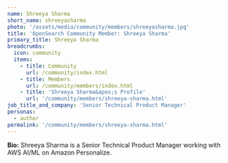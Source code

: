 ```yaml
---
name: Shreeya Sharma
short_name: shreeyasharma
photo: '/assets/media/community/members/shreeyasharma.jpg'
title: 'OpenSearch Community Member: Shreeya Sharma'
primary_title: Shreeya Sharma
breadcrumbs:
  icon: community
  items:
    - title: Community
      url: /community/index.html
    - title: Members
      url: /community/members/index.html
    - title: 'Shreeya Sharma&apos;s Profile'
      url: '/community/members/shreeya-sharma.html'
job_title_and_company: 'Senior Technical Product Manager'
personas:
  - author
permalink: '/community/members/shreeya-sharma.html'
---
```


**Bio:** Shreeya Sharma is a Senior Technical Product Manager working with AWS AI/ML on Amazon Personalize.